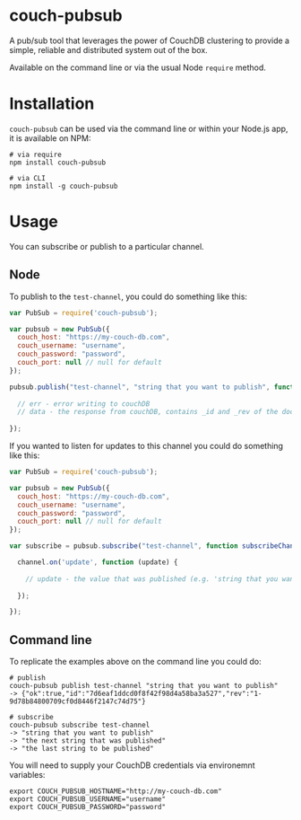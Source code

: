 # couch-pubsub
A pub/sub tool that leverages the power of CouchDB clustering to provide a simple, reliable and distributed system out of the box.

Available on the command line or via the usual Node `require` method.

# Installation 
`couch-pubsub` can be used via the command line or within your Node.js app, it is available on NPM:

```
# via require
npm install couch-pubsub

# via CLI
npm install -g couch-pubsub
```

# Usage
You can subscribe or publish to a particular channel.

## Node
To publish to the `test-channel`, you could do something like this:
``` js
var PubSub = require('couch-pubsub');

var pubsub = new PubSub({
  couch_host: "https://my-couch-db.com",
  couch_username: "username",
  couch_password: "password",
  couch_port: null // null for default
});

pubsub.publish("test-channel", "string that you want to publish", function(err, data) {
  
  // err - error writing to couchDB
  // data - the response from couchDB, contains _id and _rev of the doc
  
});
```

If you wanted to listen for updates to this channel you could do something like this:
``` js
var PubSub = require('couch-pubsub');

var pubsub = new PubSub({
  couch_host: "https://my-couch-db.com",
  couch_username: "username",
  couch_password: "password",
  couch_port: null // null for default
});

var subscribe = pubsub.subscribe("test-channel", function subscribeChannel(channel) {

  channel.on('update', function (update) {
    
    // update - the value that was published (e.g. 'string that you want to publish' from above')
    
  });

});
```

## Command line
To replicate the examples above on the command line you could do:

```
# publish
couch-pubsub publish test-channel "string that you want to publish"
-> {"ok":true,"id":"7d6eaf1ddcd0f8f42f98d4a58ba3a527","rev":"1-9d78b84800709cf0d8446f2147c74d75"}

# subscribe
couch-pubsub subscribe test-channel
-> "string that you want to publish"
-> "the next string that was published"
-> "the last string to be published"
```

You will need to supply your CouchDB credentials via environemnt variables:
```
export COUCH_PUBSUB_HOSTNAME="http://my-couch-db.com"
export COUCH_PUBSUB_USERNAME="username"
export COUCH_PUBSUB_PASSWORD="password"
```
